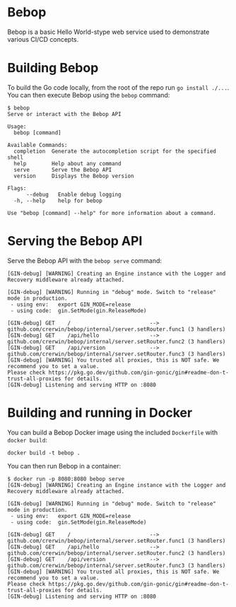 # Bebop

Bebop is a basic Hello World-stype web service used to demonstrate various CI/CD concepts.

# Building Bebop

To build the Go code locally, from the root of the repo run `go install ./...`.  You can then execute Bebop using the `bebop` command:

```
$ bebop      
Serve or interact with the Bebop API

Usage:
  bebop [command]

Available Commands:
  completion  Generate the autocompletion script for the specified shell
  help        Help about any command
  serve       Serve the Bebop API
  version     Displays the Bebop version

Flags:
      --debug   Enable debug logging
  -h, --help    help for bebop

Use "bebop [command] --help" for more information about a command.
```

# Serving the Bebop API

Serve the Bebop API with the `bebop serve` command:

```
[GIN-debug] [WARNING] Creating an Engine instance with the Logger and Recovery middleware already attached.

[GIN-debug] [WARNING] Running in "debug" mode. Switch to "release" mode in production.
 - using env:   export GIN_MODE=release
 - using code:  gin.SetMode(gin.ReleaseMode)

[GIN-debug] GET    /                         --> github.com/crerwin/bebop/internal/server.setRouter.func1 (3 handlers)
[GIN-debug] GET    /api/hello                --> github.com/crerwin/bebop/internal/server.setRouter.func2 (3 handlers)
[GIN-debug] GET    /api/version              --> github.com/crerwin/bebop/internal/server.setRouter.func3 (3 handlers)
[GIN-debug] [WARNING] You trusted all proxies, this is NOT safe. We recommend you to set a value.
Please check https://pkg.go.dev/github.com/gin-gonic/gin#readme-don-t-trust-all-proxies for details.
[GIN-debug] Listening and serving HTTP on :8080
```

# Building and running in Docker

You can build a Bebop Docker image using the included `Dockerfile` with `docker build`:
```
docker build -t bebop .
```

You can then run Bebop in a container:

```
$ docker run -p 8080:8080 bebop serve
[GIN-debug] [WARNING] Creating an Engine instance with the Logger and Recovery middleware already attached.

[GIN-debug] [WARNING] Running in "debug" mode. Switch to "release" mode in production.
 - using env:   export GIN_MODE=release
 - using code:  gin.SetMode(gin.ReleaseMode)

[GIN-debug] GET    /                         --> github.com/crerwin/bebop/internal/server.setRouter.func1 (3 handlers)
[GIN-debug] GET    /api/hello                --> github.com/crerwin/bebop/internal/server.setRouter.func2 (3 handlers)
[GIN-debug] GET    /api/version              --> github.com/crerwin/bebop/internal/server.setRouter.func3 (3 handlers)
[GIN-debug] [WARNING] You trusted all proxies, this is NOT safe. We recommend you to set a value.
Please check https://pkg.go.dev/github.com/gin-gonic/gin#readme-don-t-trust-all-proxies for details.
[GIN-debug] Listening and serving HTTP on :8080
```